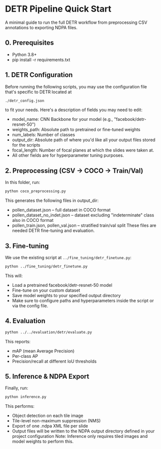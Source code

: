 # DETR Pipeline Quick Start

A minimal guide to run the full DETR workflow from preprocessing CSV annotations to exporting NDPA files.

## 0. Prerequisites

* Python 3.8+
* pip install -r requirements.txt

## 1. DETR Configuration

Before running the following scripts, you may use the configuration file that's specific to DETR located at 
```bash
./detr_config.json
```
to fit your needs. Here's a description of fields you may need to edit:
* model_name: CNN Backbone for your model (e.g., "facebook/detr-resnet-50")
* weights_path: Absolute path to pretrained or fine-tuned weights
* num_labels: Number of classes
* output_dir: Absolute path of where you'd like all your output files stored for the scripts
* focal_length: Number of focal planes at which the slides were taken at.
* All other fields are for hyperparameter tuning purposes.


## 2. Preprocessing (CSV → COCO → Train/Val)

In this folder, run:

```bash
python coco_preprocessing.py
```

This generates the following files in output_dir:

* pollen_dataset.json – full dataset in COCO format
* pollen_dataset_no_indet.json – dataset excluding "indeterminate" class also in COCO format
* pollen_train.json, pollen_val.json – stratified train/val split
These files are needed DETR fine-tuning and evaluation.


## 3. Fine-tuning

We use the existing script at `../fine_tuning/detr_finetune.py`:

```bash
python ../fine_tuning/detr_finetune.py 
```

This will:

* Load a pretrained facebook/detr-resnet-50 model
* Fine-tune on your custom dataset
* Save model weights to your specified output directory
* Make sure to configure paths and hyperparameters inside the script or via the config file.

## 4. Evaluation

```bash
python ../../evaluation/detr/evaluate.py 
```

This reports:

* mAP (mean Average Precision)
* Per-class AP
* Precision/recall at different IoU thresholds

## 5. Inference & NDPA Export

Finally, run:

```bash
python inference.py
```

This performs:

* Object detection on each tile image
* Tile-level non-maximum suppression (NMS)
* Export of one .ndpa XML file per slide
* Output files will be written to the NDPA output directory defined in your project configuration
Note: Inference only requires tiled images and model weights to perform this.
